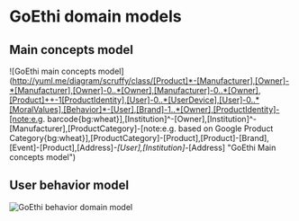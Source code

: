 # GoEthi domain models

## Main concepts model

![GoEthi main concepts model](http://yuml.me/diagram/scruffy/class/[Product]*-[Manufacturer],[Owner]-*[Manufacturer],[Owner]-0..*[Owner],[Manufacturer]-0..*[Owner],[Product]++-1[ProductIdentity],[User]-0..*[UserDevice],[User]-0..*[MoralValues],[Behavior]*-[User],[Brand]-1..*[Owner],[ProductIdentity]-[note:e.g. barcode{bg:wheat}],[Institution]^-[Owner],[Institution]^-[Manufacturer],[ProductCategory]-[note:e.g. based on Google Product Category{bg:wheat}],[ProductCategory]-[Product],[Product]-[Brand],[Event]-[Product],[Address]*-[User],[Institution]-*[Address] "GoEthi Main concepts model")

## User behavior model

![GoEthi behavior domain model](http://yuml.me/diagram/scruffy;dir:BT/class/[Behavior]*-[User],[ProductRelatedBehavior]-^[Behavior],[ProductIdentificationBehavior]-^[ProductRelatedBehavior],[ProductDenialBehavior]-^[ProductRelatedBehavior],[AddProductIntentBehavior]-^[ProductRelatedBehavior],[EditProductIntentBehavior]-^[ProductRelatedBehavior],[OwnerRelatedBehavior]-^[Behavior],[EditOwnerBehavior]-^[OwnerRelatedBehavior],[EditOwnerBehavior]-^[OwnerRelatedBehavior],[AddProductOwnerBehavior]-^[OwnerRelatedBehavior] "GoEthi behavior domain model")
